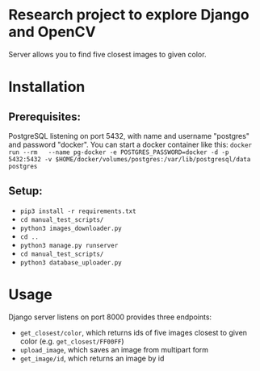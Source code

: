 # Research project to explore Django and OpenCV

Server allows you to find five closest images to given color.
# Installation
## Prerequisites:
PostgreSQL listening on port 5432, with name and username "postgres" and password "docker". You can start a docker container like this:
`docker run --rm   --name pg-docker -e POSTGRES_PASSWORD=docker -d -p 5432:5432 -v $HOME/docker/volumes/postgres:/var/lib/postgresql/data  postgres`

## Setup:
- `pip3 install -r requirements.txt`
- `cd manual_test_scripts/`
- `python3 images_downloader.py`
- `cd ..`
- `python3 manage.py runserver`
- `cd manual_test_scripts/`
- `python3 database_uploader.py`


# Usage
Django server listens on port 8000 provides three endpoints:
- `get_closest/color`, which returns ids of five images closest to given color (e.g. `get_closest/FF00FF`)
- `upload_image`, which saves an image from multipart form
- `get_image/id`, which returns an image by id
